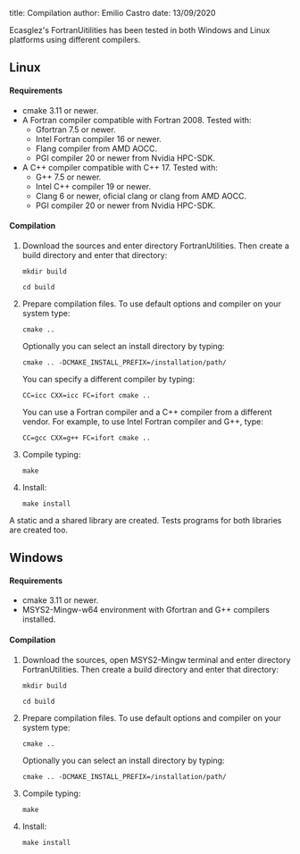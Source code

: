 title: Compilation
author: Emilio Castro
date: 13/09/2020

Ecasglez's FortranUitilities has been tested in both Windows and Linux platforms using different compilers.

## Linux ##

#### Requirements ####

* cmake 3.11 or newer.
* A Fortran compiler compatible with Fortran 2008. Tested with:
    * Gfortran 7.5 or newer.
    * Intel Fortran compiler 16 or newer.
    * Flang compiler from AMD AOCC.
    * PGI compiler 20 or newer from Nvidia HPC-SDK.
* A C++ compiler compatible with C++ 17. Tested with:
    * G++ 7.5 or newer.
    * Intel C++ compiler 19 or newer.
    * Clang 6 or newer, oficial clang or clang from AMD AOCC.
    * PGI compiler 20 or newer from Nvidia HPC-SDK.

#### Compilation ####

1. Download the sources and enter directory FortranUtilities. Then create a build directory and enter that directory:

      ```
      mkdir build
      ```

      ```
      cd build
      ```

2. Prepare compilation files. To use default options and compiler on your system type:

      ```
      cmake ..
      ```

      Optionally you can select an install directory by typing:

      ```
      cmake .. -DCMAKE_INSTALL_PREFIX=/installation/path/
      ```

      You can specify a different compiler by typing:

      ```
      CC=icc CXX=icc FC=ifort cmake ..
      ```

      You can use a Fortran compiler and a C++ compiler from a different vendor. For example, to use Intel Fortran compiler and G++, type:

      ```
      CC=gcc CXX=g++ FC=ifort cmake ..
      ```

3. Compile typing:

      ```
      make
      ```

4. Install:

      ```
      make install
      ```

A static and a shared library are created. Tests programs for both libraries are created too.



## Windows ##

#### Requirements ####

* cmake 3.11 or newer.
* MSYS2-Mingw-w64 environment with Gfortran and G++ compilers installed.

#### Compilation ####

1. Download the sources, open MSYS2-Mingw terminal and enter directory FortranUtilities. Then create a build directory and enter that directory:

      ```
      mkdir build
      ```

      ```
      cd build
      ```

2. Prepare compilation files. To use default options and compiler on your system type:

      ```
      cmake ..
      ```

      Optionally you can select an install directory by typing:

      ```
      cmake .. -DCMAKE_INSTALL_PREFIX=/installation/path/
      ```

3. Compile typing:

      ```
      make
      ```

4. Install:

      ```
      make install
      ```
